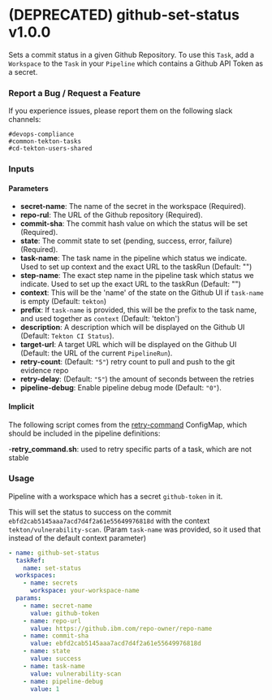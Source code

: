 # (DEPRECATED) github-set-status v1.0.0

Sets a commit status in a given Github Repository. To use this `Task`, add a `Workspace` to the `Task` in your `Pipeline` which contains a Github API Token as a secret.


### Report a Bug / Request a Feature

If you experience issues, please report them on the following slack channels:
```
#devops-compliance
#common-tekton-tasks
#cd-tekton-users-shared
```

### Inputs

#### Parameters
 - **secret-name**: The name of the secret in the workspace (Required).
 - **repo-rul**: The URL of the Github repository (Required).
 - **commit-sha**: The commit hash value on which the status will be set (Required).
 - **state**: The commit state to set (pending, success, error, failure) (Required).
 - **task-name**: The task name in the pipeline which status we indicate. Used to set up context and the exact URL to the taskRun (Default: "")
 - **step-name**: The exact step name in the pipeline task which status we indicate. Used to set up the exact URL to the taskRun (Default: "")
 - **context**: This will be the 'name' of the state on the Github UI if `task-name` is empty (Default: `tekton`)
 - **prefix**: If `task-name` is provided, this will be the prefix to the task name, and used together as `context` (Default: 'tekton')
 - **description**: A description which will be displayed on the Github UI (Default: `Tekton CI Status`).
 - **target-url**: A target URL which will be displayed on the Github UI (Default: the URL of the current `PipelineRun`).
 - **retry-count**: (Default: `"5"`) retry count to pull and push to the git evidence repo
 - **retry-delay**: (Default: `"5"`) the amount of seconds between the retries
 - **pipeline-debug**: Enable pipeline debug mode (Default: `"0"`).

#### Implicit

The following script comes from the [retry-command](../util/configmap-retry.yaml) ConfigMap, which should be included in the pipeline definitions:

 -**retry_command.sh**: used to retry specific parts of a task, which are not stable

### Usage
Pipeline with a workspace which has a secret `github-token` in it.

This will set the status to success on the commit `ebfd2cab5145aaa7acd7d4f2a61e55649976818d` with the context `tekton/vulnerability-scan`. (Param `task-name` was provided, so it used that instead of the default context parameter)

```yaml
- name: github-set-status
  taskRef:
    name: set-status
  workspaces:
    - name: secrets
      workspace: your-workspace-name
  params:
    - name: secret-name
      value: github-token
    - name: repo-url
      value: https://github.ibm.com/repo-owner/repo-name
    - name: commit-sha
      value: ebfd2cab5145aaa7acd7d4f2a61e55649976818d
    - name: state
      value: success
    - name: task-name
      value: vulnerability-scan
    - name: pipeline-debug
      value: 1
```
